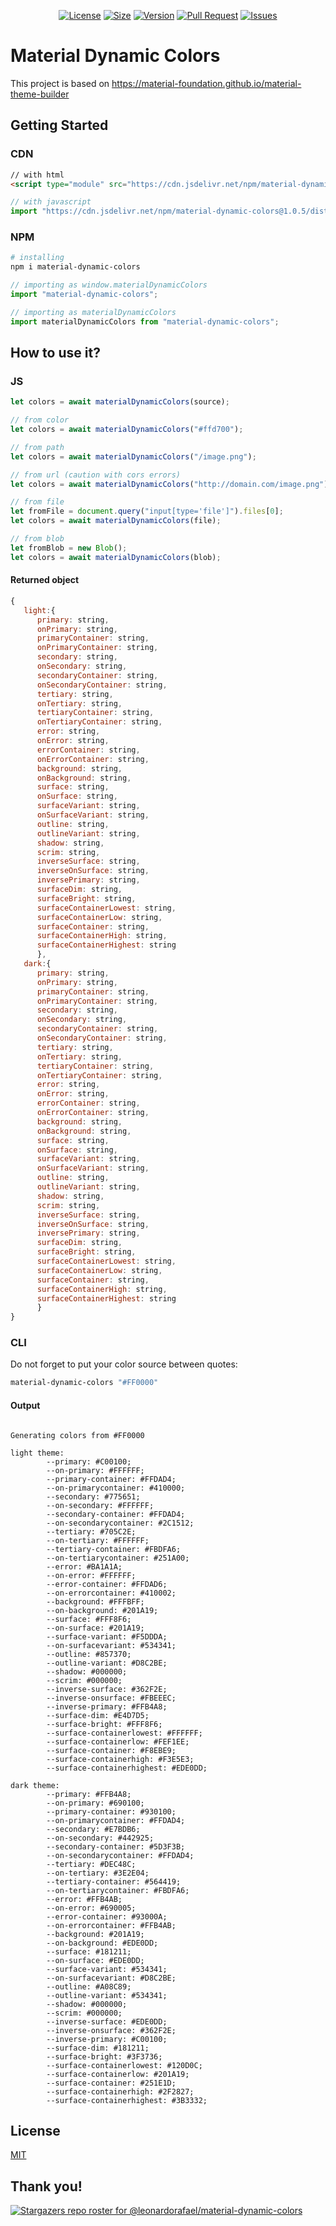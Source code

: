 <p align="center">
    <a href="https://github.com/leonardorafael/material-dynamic-colors/blob/main/LICENSE"><img src="https://img.shields.io/github/license/leonardorafael/material-dynamic-colors" alt="License"></a>
    <a href="https://img.badgesize.io/leonardorafael/material-dynamic-colors/main/dist/cdn/material-dynamic-colors.min.js?compression=brotli"><img src="https://img.badgesize.io/leonardorafael/material-dynamic-colors/main/dist/cdn/material-dynamic-colors.min.js?compression=brotli" alt="Size"></a>
    <a href="https://www.npmjs.com/package/material-dynamic-colors"><img src="https://img.shields.io/npm/v/material-dynamic-colors" alt="Version"></a>
    <a href="https://github.com/leonardorafael/material-dynamic-colors/pulls"><img src="https://img.shields.io/github/issues-pr/leonardorafael/material-dynamic-colors" alt="Pull Request"></a>
    <a href="https://github.com/leonardorafael/material-dynamic-colors/issues"><img src="https://img.shields.io/github/issues/leonardorafael/material-dynamic-colors" alt="Issues"></a>
</p>

# Material Dynamic Colors

This project is based on https://material-foundation.github.io/material-theme-builder

## Getting Started

### CDN

```html
// with html
<script type="module" src="https://cdn.jsdelivr.net/npm/material-dynamic-colors@1.0.5/dist/cdn/material-dynamic-colors.min.js"></script>
```

```js
// with javascript
import "https://cdn.jsdelivr.net/npm/material-dynamic-colors@1.0.5/dist/cdn/material-dynamic-colors.min.js";
```

### NPM

```bash
# installing
npm i material-dynamic-colors
```

```js
// importing as window.materialDynamicColors
import "material-dynamic-colors";
```

```js
// importing as materialDynamicColors
import materialDynamicColors from "material-dynamic-colors";
```

## How to use it?

### JS

```js
let colors = await materialDynamicColors(source);

// from color
let colors = await materialDynamicColors("#ffd700");

// from path
let colors = await materialDynamicColors("/image.png");

// from url (caution with cors errors)
let colors = await materialDynamicColors("http://domain.com/image.png");

// from file
let fromFile = document.query("input[type='file']").files[0];
let colors = await materialDynamicColors(file);

// from blob
let fromBlob = new Blob();
let colors = await materialDynamicColors(blob);
```

#### Returned object
```js
{
   light:{
      primary: string,
      onPrimary: string,
      primaryContainer: string,
      onPrimaryContainer: string,
      secondary: string,
      onSecondary: string,
      secondaryContainer: string,
      onSecondaryContainer: string,
      tertiary: string,
      onTertiary: string,
      tertiaryContainer: string,
      onTertiaryContainer: string,
      error: string,
      onError: string,
      errorContainer: string,
      onErrorContainer: string,
      background: string,
      onBackground: string,
      surface: string,
      onSurface: string,
      surfaceVariant: string,
      onSurfaceVariant: string,
      outline: string,
      outlineVariant: string,
      shadow: string,
      scrim: string,
      inverseSurface: string,
      inverseOnSurface: string,
      inversePrimary: string,
      surfaceDim: string,
      surfaceBright: string,
      surfaceContainerLowest: string,
      surfaceContainerLow: string,
      surfaceContainer: string,
      surfaceContainerHigh: string,
      surfaceContainerHighest: string
      },
   dark:{
      primary: string,
      onPrimary: string,
      primaryContainer: string,
      onPrimaryContainer: string,
      secondary: string,
      onSecondary: string,
      secondaryContainer: string,
      onSecondaryContainer: string,
      tertiary: string,
      onTertiary: string,
      tertiaryContainer: string,
      onTertiaryContainer: string,
      error: string,
      onError: string,
      errorContainer: string,
      onErrorContainer: string,
      background: string,
      onBackground: string,
      surface: string,
      onSurface: string,
      surfaceVariant: string,
      onSurfaceVariant: string,
      outline: string,
      outlineVariant: string,
      shadow: string,
      scrim: string,
      inverseSurface: string,
      inverseOnSurface: string,
      inversePrimary: string,
      surfaceDim: string,
      surfaceBright: string,
      surfaceContainerLowest: string,
      surfaceContainerLow: string,
      surfaceContainer: string,
      surfaceContainerHigh: string,
      surfaceContainerHighest: string
      }
}
```

### CLI

Do not forget to put your color source between quotes:
```bash
material-dynamic-colors "#FF0000"
```
#### Output

```text

Generating colors from #FF0000

light theme:
        --primary: #C00100;
        --on-primary: #FFFFFF;
        --primary-container: #FFDAD4;
        --on-primarycontainer: #410000;
        --secondary: #775651;
        --on-secondary: #FFFFFF;
        --secondary-container: #FFDAD4;
        --on-secondarycontainer: #2C1512;
        --tertiary: #705C2E;
        --on-tertiary: #FFFFFF;
        --tertiary-container: #FBDFA6;
        --on-tertiarycontainer: #251A00;
        --error: #BA1A1A;
        --on-error: #FFFFFF;
        --error-container: #FFDAD6;
        --on-errorcontainer: #410002;
        --background: #FFFBFF;
        --on-background: #201A19;
        --surface: #FFF8F6;
        --on-surface: #201A19;
        --surface-variant: #F5DDDA;
        --on-surfacevariant: #534341;
        --outline: #857370;
        --outline-variant: #D8C2BE;
        --shadow: #000000;
        --scrim: #000000;
        --inverse-surface: #362F2E;
        --inverse-onsurface: #FBEEEC;
        --inverse-primary: #FFB4A8;
        --surface-dim: #E4D7D5;
        --surface-bright: #FFF8F6;
        --surface-containerlowest: #FFFFFF;
        --surface-containerlow: #FEF1EE;
        --surface-container: #F8EBE9;
        --surface-containerhigh: #F3E5E3;
        --surface-containerhighest: #EDE0DD;

dark theme:
        --primary: #FFB4A8;
        --on-primary: #690100;
        --primary-container: #930100;
        --on-primarycontainer: #FFDAD4;
        --secondary: #E7BDB6;
        --on-secondary: #442925;
        --secondary-container: #5D3F3B;
        --on-secondarycontainer: #FFDAD4;
        --tertiary: #DEC48C;
        --on-tertiary: #3E2E04;
        --tertiary-container: #564419;
        --on-tertiarycontainer: #FBDFA6;
        --error: #FFB4AB;
        --on-error: #690005;
        --error-container: #93000A;
        --on-errorcontainer: #FFB4AB;
        --background: #201A19;
        --on-background: #EDE0DD;
        --surface: #181211;
        --on-surface: #EDE0DD;
        --surface-variant: #534341;
        --on-surfacevariant: #D8C2BE;
        --outline: #A08C89;
        --outline-variant: #534341;
        --shadow: #000000;
        --scrim: #000000;
        --inverse-surface: #EDE0DD;
        --inverse-onsurface: #362F2E;
        --inverse-primary: #C00100;
        --surface-dim: #181211;
        --surface-bright: #3F3736;
        --surface-containerlowest: #120D0C;
        --surface-containerlow: #201A19;
        --surface-container: #251E1D;
        --surface-containerhigh: #2F2827;
        --surface-containerhighest: #3B3332;
```

## License

[MIT](https://opensource.org/licenses/MIT)

## Thank you!
[![Stargazers repo roster for @leonardorafael/material-dynamic-colors](https://reporoster.com/stars/notext/leonardorafael/material-dynamic-colors)](https://github.com/leonardorafael/material-dynamic-colors/stargazers)
